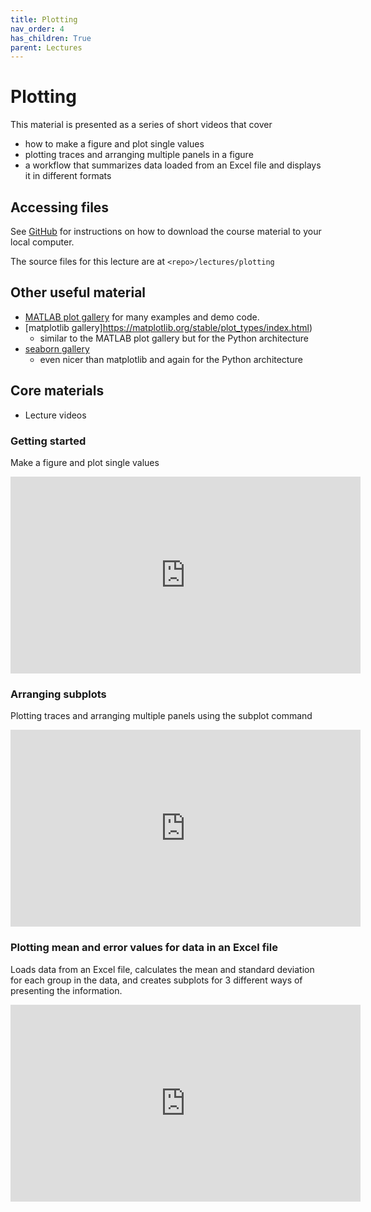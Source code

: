 ```yaml
---
title: Plotting
nav_order: 4
has_children: True
parent: Lectures
---
```


# Plotting

This material is presented as a series of short videos that cover
+ how to make a figure and plot single values
+ plotting traces and arranging multiple panels in a figure
+ a workflow that summarizes data loaded from an Excel file and displays it in different formats

## Accessing files

See [GitHub](../../GitHub/GitHub.html) for instructions on how to download the course material to your local computer.

The source files for this lecture are at `<repo>/lectures/plotting`

## Other useful material

+ [MATLAB plot gallery](https://www.mathworks.com/products/matlab/plot-gallery.html) for many examples and demo code.
+ [matplotlib gallery]https://matplotlib.org/stable/plot_types/index.html)
  + similar to the MATLAB plot gallery but for the Python architecture
+ [seaborn gallery](https://seaborn.pydata.org/examples/index.html)
  + even nicer than matplotlib and again for the Python architecture

## Core materials

+ Lecture videos

### Getting started

Make a figure and plot single values

<iframe width="560" height="315" src="https://uky.yuja.com/V/Video?v=2585936&node=9314868&a=1169229272&preload=false" frameborder="0" webkitallowfullscreen mozallowfullscreen allowfullscreen></iframe>

### Arranging subplots

Plotting traces and arranging multiple panels using the subplot command

<iframe width="560" height="315" src="https://uky.yuja.com/V/Video?v=2585972&node=9314928&a=1401258489&preload=false" frameborder="0" webkitallowfullscreen mozallowfullscreen allowfullscreen></iframe>

### Plotting mean and error values for data in an Excel file

Loads data from an Excel file, calculates the mean and standard deviation for each group in the data, and creates subplots for 3 different ways of presenting the information.

<iframe width="560" height="315" src="https://uky.yuja.com/V/Video?v=2586283&node=9315509&a=2140060526&preload=false" frameborder="0" webkitallowfullscreen mozallowfullscreen allowfullscreen></iframe>



